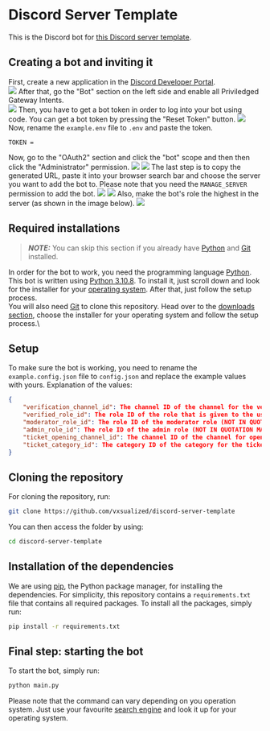 # Discord Server Template
This is the Discord bot for [this Discord server template](https://discord.new/CTX2M8MF4mun).

## Creating a bot and inviting it
First, create a new application in the [Discord Developer Portal](https://discord.com/developers/applications).\
<img src="https://zip.lynix.me/u/eJzia0.png">
After that, go the "Bot" section on the left side and enable all Priviledged Gateway Intents.\
<img src="https://zip.lynix.me/u/LBYJGi.png">
Then, you have to get a bot token in order to log into your bot using code. You can get a bot token by pressing the "Reset Token" button.
<img src="https://zip.lynix.me/u/mHpyxQ.png">
Now, rename the `example.env` file to `.env` and paste the token.
```
TOKEN = 
```
Now, go to the "OAuth2" section and click the "bot" scope and then then click the "Administrator" permission.
<img src="https://zip.lynix.me/u/Jk1ZVa.png">
<img src="https://zip.lynix.me/u/OBjtfC.png">
The last step is to copy the generated URL, paste it into your browser search bar and choose the server you want to add the bot to. Please note that you need the `MANAGE_SERVER` permission to add the bot.
<img src="https://zip.lynix.me/u/krp3BO.png">
<img src="https://zip.lynix.me/u/ZPhWZ1.png">
Also, make the bot's role the highest in the server (as shown in the image below).
<img src="https://zip.lynix.me/u/mbWEB6.png">

## Required installations
> **_NOTE:_**  You can skip this section if you already have [Python](https://python.org) and [Git](https://git-scm.com) installed.

In order for the bot to work, you need the programming language [Python](https://python.org). This bot is written using [Python 3.10.8](https://www.python.org/downloads/release/python-3108). To install it, just scroll down and look for the installer for your [operating system](https://en.wikipedia.org/wiki/Operating_system). After that, just follow the setup process.\
You will also need [Git](https://git-scm.com) to clone this repository. Head over to the [downloads section](https://git-scm.com/downloads), choose the installer for your operating system and follow the setup process.\

## Setup
To make sure the bot is working, you need to rename the `example.config.json` file to `config.json` and replace the example values with yours. Explanation of the values:
```json
{
    "verification_channel_id": The channel ID of the channel for the verification message (NOT IN QUOTATION MARKS),
    "verified_role_id": The role ID of the role that is given to the user when verifying (NOT IN QUOTATION MARKS),
    "moderator_role_id": The role ID of the moderator role (NOT IN QUOTATION MARKS),
    "admin_role_id": The role ID of the admin role (NOT IN QUOTATION MARKS),
    "ticket_opening_channel_id": The channel ID of the channel for opening a ticket,
    "ticket_category_id": The category ID of the category for the ticket channels
}
```

## Cloning the repository
For cloning the repository, run:
```bash
git clone https://github.com/vxsualized/discord-server-template
```
You can then access the folder by using:
```bash
cd discord-server-template
```

## Installation of the dependencies
We are using [pip](https://en.wikipedia.org/wiki/Pip_(package_manager)), the Python package manager, for installing the dependencies. For simplicity, this repository contains a `requirements.txt` file that contains all required packages. To install all the packages, simply run:
```bash
pip install -r requirements.txt
```

## Final step: starting the bot
To start the bot, simply run:
```bash
python main.py
```
Please note that the command can vary depending on you operation system. Just use your favourite [search engine](https://en.wikipedia.org/wiki/Search_engine) and look it up for your operating system.